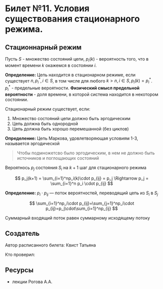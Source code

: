 # Билет №11. Условия существования стационарного режима.
## Стационнарный режим

Пусть $S$ - множество состояний цепи, $p_i(k)$ - вероятность того, что в момент времени $k$ окажемся в состоянии $i$.

**Определение:** Цепь находится в стационарном режиме, если существует 
$n, p_i^*, i \in S$, в том числе для любого $k > n, i \in S, p_i(k) = p_i^*$.   
$p_i^*$ - предельные вероятности. **Физический смысл предельной вероятности** - доля времени, в которой система находится в некотором состоянии.

Стационарный режим существует, если:
1. Множество состояний цепи должно быть эргодическим
2. Цепь должна быть однородной
3. Цепь должна быть хорошо перемешанной (без циклов)

**Определение:** Цепь Маркова, удовлетворяющая условиям 1-3, называется эргодической

> Чтобы подмножетсво было эргодическим, в нем не должно быть источников и поглощающих состояний
> 

Вероятнось $p_j$ состояния $S_i$ на $k+1$ шаг для стационарного режима

$$
p_j(k+1) = \sum_{i=1}^np_i(k)\cdot p_{ij} = p_j \Rightarrow p_j = \sum_{i=1}^n p_i \cdot p_{ij} 
$$

**Определение:** $p_i\cdot p_{ij}$ — поток вероятностей, переводящий цепь из $S_i$ в $S_j$

$$
\sum_{i=1}^np_i\cdot p_{ij}=\sum_{j=1}^np_i\cdot p_{ij}=p_j\cdot\sum_{i=1}^np_{ij}
$$

Суммарный входящий поток равен суммарному исходящему потоку

## Создатель

Автор расписанного билета: Квист Татьяна

Кто проверил:


## Ресурсы
- лекции Рогова А.А.
